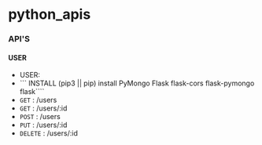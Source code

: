 # python_apis



### API'S
  #### USER
  - USER:
  - ``` INSTALL  (pip3 || pip) install PyMongo Flask flask-cors flask-pymongo flask````
  - ``` GET ``` : /users
  - ``` GET ``` : /users/:id
  - ``` POST ``` : /users
  - ``` PUT ``` : /users/:id
  - ``` DELETE ``` : /users/:id
